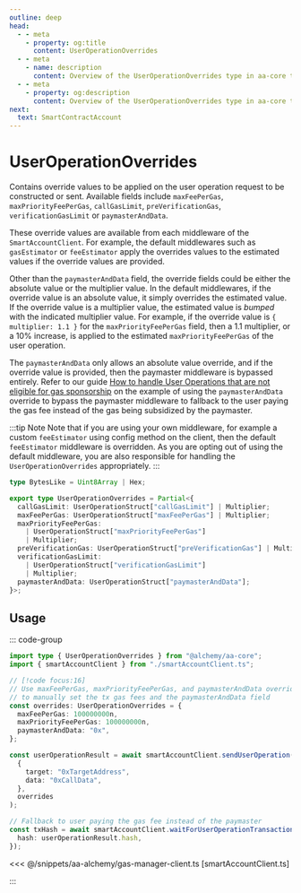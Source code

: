 ```yaml
---
outline: deep
head:
  - - meta
    - property: og:title
      content: UserOperationOverrides
  - - meta
    - name: description
      content: Overview of the UserOperationOverrides type in aa-core types
  - - meta
    - property: og:description
      content: Overview of the UserOperationOverrides type in aa-core types
next:
  text: SmartContractAccount
---
```


# UserOperationOverrides

Contains override values to be applied on the user operation request to be constructed or sent. Available fields include `maxFeePerGas`, `maxPriorityFeePerGas`, `callGasLimit`, `preVerificationGas`, `verificationGasLimit` or `paymasterAndData`.

These override values are available from each middleware of the `SmartAccountClient`. For example, the default middlewares such as `gasEstimator` or `feeEstimator` apply the overrides values to the estimated values if the override values are provided.

Other than the `paymasterAndData` field, the override fields could be either the absolute value or the multiplier value. In the default middlewares, if the override value is an absolute value, it simply overrides the estimated value. If the override value is a multiplier value, the estimated value is _bumped_ with the indicated multiplier value. For example, if the override value is `{ multiplier: 1.1 }` for the `maxPriorityFeePerGas` field, then a 1.1 multiplier, or a 10% increase, is applied to the estimated `maxPriorityFeePerGas` of the user operation.

The `paymasterAndData` only allows an absolute value override, and if the override value is provided, then the paymaster middleware is bypassed entirely. Refer to our guide [How to handle User Operations that are not eligible for gas sponsorship](/using-smart-accounts/sponsoring-gas/checking-eligibility.md) on the example of using the `paymasterAndData` override to bypass the paymaster middleware to fallback to the user paying the gas fee instead of the gas being subsidized by the paymaster.

:::tip Note
Note that if you are using your own middleware, for example a custom `feeEstimator` using config method on the client, then the default `feeEstimator` middleware is overridden. As you are opting out of using the default middleware, you are also responsible for handling the `UserOperationOverrides` appropriately.
:::

```ts
type BytesLike = Uint8Array | Hex;

export type UserOperationOverrides = Partial<{
  callGasLimit: UserOperationStruct["callGasLimit"] | Multiplier;
  maxFeePerGas: UserOperationStruct["maxFeePerGas"] | Multiplier;
  maxPriorityFeePerGas:
    | UserOperationStruct["maxPriorityFeePerGas"]
    | Multiplier;
  preVerificationGas: UserOperationStruct["preVerificationGas"] | Multiplier;
  verificationGasLimit:
    | UserOperationStruct["verificationGasLimit"]
    | Multiplier;
  paymasterAndData: UserOperationStruct["paymasterAndData"];
}>;
```

## Usage

::: code-group

```ts [user-operation-override.ts]
import type { UserOperationOverrides } from "@alchemy/aa-core";
import { smartAccountClient } from "./smartAccountClient.ts";

// [!code focus:16]
// Use maxFeePerGas, maxPriorityFeePerGas, and paymasterAndData override
// to manually set the tx gas fees and the paymasterAndData field
const overrides: UserOperationOverrides = {
  maxFeePerGas: 100000000n,
  maxPriorityFeePerGas: 100000000n,
  paymasterAndData: "0x",
};

const userOperationResult = await smartAccountClient.sendUserOperation(
  {
    target: "0xTargetAddress",
    data: "0xCallData",
  },
  overrides
);

// Fallback to user paying the gas fee instead of the paymaster
const txHash = await smartAccountClient.waitForUserOperationTransaction({
  hash: userOperationResult.hash,
});
```

<<< @/snippets/aa-alchemy/gas-manager-client.ts [smartAccountClient.ts]

:::
